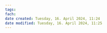 ```yaml
---
tags: 
fach: 
date created: Tuesday, 16. April 2024, 11:24
date modified: Tuesday, 16. April 2024, 11:25
---
```

